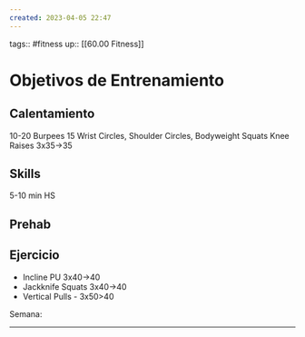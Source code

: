 ```yaml
---
created: 2023-04-05 22:47
---
```

tags:: #fitness
up:: [[60.00 Fitness]]
# Objetivos de Entrenamiento

## Calentamiento
10-20 Burpees
15 Wrist Circles, Shoulder Circles, Bodyweight Squats
Knee Raises 3x35->35

## Skills
5-10 min HS

## Prehab

## Ejercicio
- Incline PU 3x40->40
- Jackknife Squats 3x40->40
- Vertical Pulls - 3x50>40

Semana: 
___
